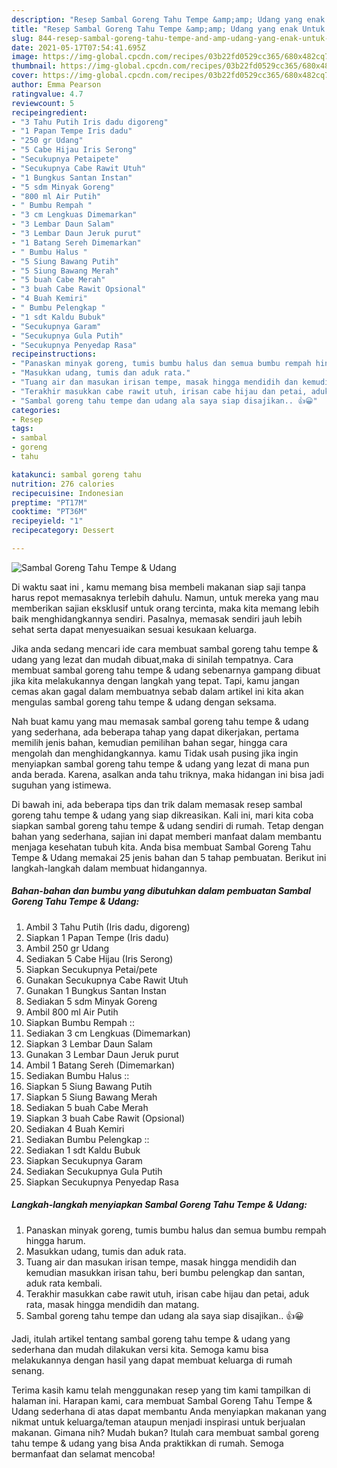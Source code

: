 ```yaml
---
description: "Resep Sambal Goreng Tahu Tempe &amp;amp; Udang yang enak Untuk Jualan"
title: "Resep Sambal Goreng Tahu Tempe &amp;amp; Udang yang enak Untuk Jualan"
slug: 844-resep-sambal-goreng-tahu-tempe-and-amp-udang-yang-enak-untuk-jualan
date: 2021-05-17T07:54:41.695Z
image: https://img-global.cpcdn.com/recipes/03b22fd0529cc365/680x482cq70/sambal-goreng-tahu-tempe-udang-foto-resep-utama.jpg
thumbnail: https://img-global.cpcdn.com/recipes/03b22fd0529cc365/680x482cq70/sambal-goreng-tahu-tempe-udang-foto-resep-utama.jpg
cover: https://img-global.cpcdn.com/recipes/03b22fd0529cc365/680x482cq70/sambal-goreng-tahu-tempe-udang-foto-resep-utama.jpg
author: Emma Pearson
ratingvalue: 4.7
reviewcount: 5
recipeingredient:
- "3 Tahu Putih Iris dadu digoreng"
- "1 Papan Tempe Iris dadu"
- "250 gr Udang"
- "5 Cabe Hijau Iris Serong"
- "Secukupnya Petaipete"
- "Secukupnya Cabe Rawit Utuh"
- "1 Bungkus Santan Instan"
- "5 sdm Minyak Goreng"
- "800 ml Air Putih"
- " Bumbu Rempah "
- "3 cm Lengkuas Dimemarkan"
- "3 Lembar Daun Salam"
- "3 Lembar Daun Jeruk purut"
- "1 Batang Sereh Dimemarkan"
- " Bumbu Halus "
- "5 Siung Bawang Putih"
- "5 Siung Bawang Merah"
- "5 buah Cabe Merah"
- "3 buah Cabe Rawit Opsional"
- "4 Buah Kemiri"
- " Bumbu Pelengkap "
- "1 sdt Kaldu Bubuk"
- "Secukupnya Garam"
- "Secukupnya Gula Putih"
- "Secukupnya Penyedap Rasa"
recipeinstructions:
- "Panaskan minyak goreng, tumis bumbu halus dan semua bumbu rempah hingga harum."
- "Masukkan udang, tumis dan aduk rata."
- "Tuang air dan masukan irisan tempe, masak hingga mendidih dan kemudian masukkan irisan tahu, beri bumbu pelengkap dan santan, aduk rata kembali."
- "Terakhir masukkan cabe rawit utuh, irisan cabe hijau dan petai, aduk rata, masak hingga mendidih dan matang."
- "Sambal goreng tahu tempe dan udang ala saya siap disajikan.. 👍😀"
categories:
- Resep
tags:
- sambal
- goreng
- tahu

katakunci: sambal goreng tahu 
nutrition: 276 calories
recipecuisine: Indonesian
preptime: "PT17M"
cooktime: "PT36M"
recipeyield: "1"
recipecategory: Dessert

---
```



![Sambal Goreng Tahu Tempe &amp; Udang](https://img-global.cpcdn.com/recipes/03b22fd0529cc365/680x482cq70/sambal-goreng-tahu-tempe-udang-foto-resep-utama.jpg)

Di waktu  saat ini , kamu memang bisa membeli makanan siap saji tanpa harus repot memasaknya terlebih dahulu. Namun, untuk mereka yang mau memberikan sajian eksklusif untuk orang tercinta, maka kita memang lebih baik menghidangkannya sendiri. Pasalnya, memasak sendiri jauh lebih sehat serta dapat menyesuaikan sesuai kesukaan keluarga.

Jika anda sedang mencari ide cara membuat sambal goreng tahu tempe &amp; udang yang lezat dan mudah dibuat,maka di sinilah tempatnya. Cara membuat sambal goreng tahu tempe &amp; udang  sebenarnya gampang dibuat jika kita melakukannya dengan langkah yang tepat. Tapi, kamu jangan cemas akan gagal dalam membuatnya 
sebab dalam artikel ini kita akan mengulas sambal goreng tahu tempe &amp; udang dengan seksama.  



Nah buat kamu yang mau memasak sambal goreng tahu tempe &amp; udang yang sederhana, ada beberapa tahap yang dapat dikerjakan, pertama memilih jenis bahan, kemudian pemilihan bahan segar, hingga cara mengolah dan menghidangkannya. kamu Tidak usah pusing jika ingin menyiapkan sambal goreng tahu tempe &amp; udang yang lezat di mana pun anda berada. Karena, asalkan anda  tahu triknya, maka hidangan ini bisa jadi suguhan yang istimewa.

Di bawah ini, ada beberapa tips dan trik dalam memasak resep sambal goreng tahu tempe &amp; udang yang siap dikreasikan. Kali ini, mari kita coba siapkan sambal goreng tahu tempe &amp; udang sendiri di rumah. Tetap dengan bahan yang sederhana, sajian ini dapat memberi manfaat dalam membantu menjaga kesehatan tubuh kita. Anda bisa membuat Sambal Goreng Tahu Tempe &amp; Udang memakai 25 jenis bahan dan 5 tahap pembuatan. Berikut ini langkah-langkah dalam membuat hidangannya.

<!--inarticleads1-->

##### Bahan-bahan dan bumbu yang dibutuhkan dalam pembuatan Sambal Goreng Tahu Tempe &amp; Udang:

1. Ambil 3 Tahu Putih (Iris dadu, digoreng)
1. Siapkan 1 Papan Tempe (Iris dadu)
1. Ambil 250 gr Udang
1. Sediakan 5 Cabe Hijau (Iris Serong)
1. Siapkan Secukupnya Petai/pete
1. Gunakan Secukupnya Cabe Rawit Utuh
1. Gunakan 1 Bungkus Santan Instan
1. Sediakan 5 sdm Minyak Goreng
1. Ambil 800 ml Air Putih
1. Siapkan  Bumbu Rempah ::
1. Sediakan 3 cm Lengkuas (Dimemarkan)
1. Siapkan 3 Lembar Daun Salam
1. Gunakan 3 Lembar Daun Jeruk purut
1. Ambil 1 Batang Sereh (Dimemarkan)
1. Sediakan  Bumbu Halus ::
1. Siapkan 5 Siung Bawang Putih
1. Siapkan 5 Siung Bawang Merah
1. Sediakan 5 buah Cabe Merah
1. Siapkan 3 buah Cabe Rawit (Opsional)
1. Sediakan 4 Buah Kemiri
1. Sediakan  Bumbu Pelengkap ::
1. Sediakan 1 sdt Kaldu Bubuk
1. Siapkan Secukupnya Garam
1. Sediakan Secukupnya Gula Putih
1. Siapkan Secukupnya Penyedap Rasa




<!--inarticleads2-->

##### Langkah-langkah menyiapkan Sambal Goreng Tahu Tempe &amp; Udang:

1. Panaskan minyak goreng, tumis bumbu halus dan semua bumbu rempah hingga harum.
1. Masukkan udang, tumis dan aduk rata.
1. Tuang air dan masukan irisan tempe, masak hingga mendidih dan kemudian masukkan irisan tahu, beri bumbu pelengkap dan santan, aduk rata kembali.
1. Terakhir masukkan cabe rawit utuh, irisan cabe hijau dan petai, aduk rata, masak hingga mendidih dan matang.
1. Sambal goreng tahu tempe dan udang ala saya siap disajikan.. 👍😀




Jadi, itulah artikel tentang  sambal goreng tahu tempe &amp; udang  yang sederhana dan mudah dilakukan versi kita. Semoga kamu bisa melakukannya dengan hasil yang dapat membuat keluarga di rumah senang. 

Terima kasih kamu telah menggunakan resep yang tim kami tampilkan di halaman ini. Harapan kami, cara membuat  Sambal Goreng Tahu Tempe &amp; Udang sederhana di atas dapat membantu Anda menyiapkan makanan yang nikmat untuk keluarga/teman ataupun menjadi inspirasi untuk berjualan makanan. Gimana nih? Mudah bukan? Itulah cara membuat sambal goreng tahu tempe &amp; udang yang bisa Anda praktikkan di rumah. Semoga bermanfaat dan selamat mencoba!

